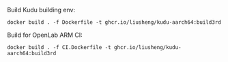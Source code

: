 Build Kudu building env:
```shell script
docker build . -f Dockerfile -t ghcr.io/liusheng/kudu-aarch64:build3rd
```


Build for OpenLab ARM CI:
```shell script
docker build . -f CI.Dockerfile -t ghcr.io/liusheng/kudu-aarch64:build3rd
```

